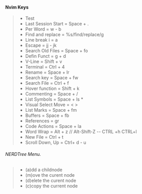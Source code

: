 #### Nvim Keys
> - Test
> - Last Session Start = Space + . 
> - Per Word = w - b
> - Find and replace = %s/find/replace/g
> - Line break i = a
> - Escape = jj - jk  
> - Search Old Files = Space + fo
> - Defin Funct = g + d
> - V-Line = Shift + v
> - Terminal = Ctrl + 4
> - Rename = Space + lr
> - Search key = Space + fw
> - Search File = Ctrl + f
> - Hover function = Shift + k
> - Commenting = Space + /
> - List Symbols = Space + ls *
> - Visual Select Move = < >
> - List Marks = Space + fm
> - Buffers = Space + fb
> - References = gr
> - Code Actions = Space + la
> - Word Wrap = Alt + z  // Alt-Shift-Z -- CTRL +h CTRL+l
> - New File = Ctrl + t
> - Scroll Down, Up = Ctrl+ d - u
###### NERDTree Menu.
> - (a)dd a childnode
> - (m)ove the curent node
> - (d)elete the curent node
> - (c)copy the current node
